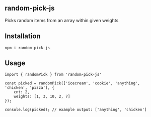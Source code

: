## random-pick-js

Picks random items from an array within given weights

## Installation

```tsx
npm i random-pick-js
```

## Usage

```tsx
import { randomPick } from 'random-pick-js'

const picked = randomPick(['icecream', 'cookie', 'anything', 'chicken', 'pizza'], { 
	cnt: 2,
	weights: [1, 3, 10, 2, 7]
});

console.log(picked); // example output: ['anything', 'chicken']
```
